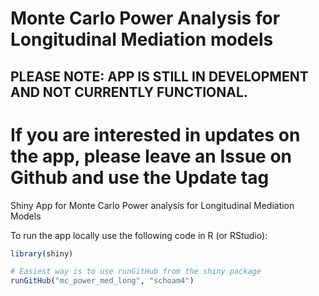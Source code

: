 
# Monte Carlo Power Analysis for Longitudinal Mediation models

## PLEASE NOTE: APP IS STILL IN DEVELOPMENT AND NOT CURRENTLY FUNCTIONAL. 

# If you are interested in updates on the app, please leave an Issue on Github and use the Update tag

Shiny App for Monte Carlo Power analysis for Longitudinal Mediation Models

To run the app locally use the following code in R (or RStudio):

```R
library(shiny)

# Easiest way is to use runGitHub from the shiny package
runGitHub("mc_power_med_long", "schoam4")
```
